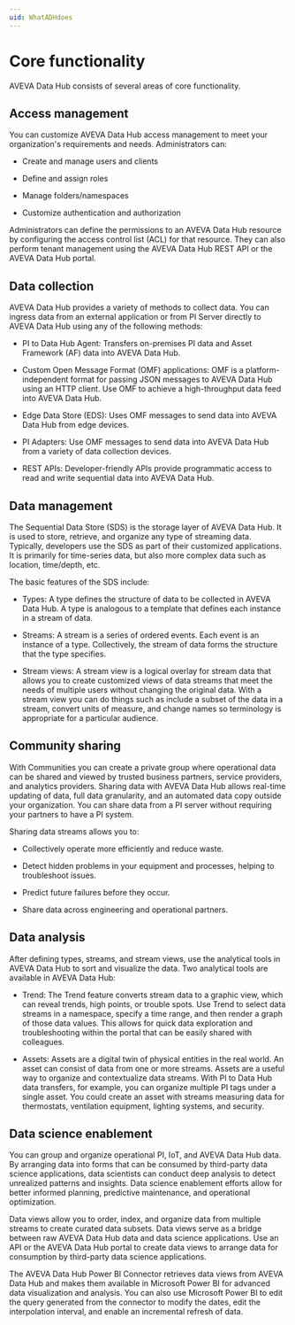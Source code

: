```yaml
---
uid: WhatADHdoes
---
```


# Core functionality

AVEVA Data Hub consists of several areas of core functionality.

## Access management

You can customize AVEVA Data Hub access management to meet your organization's requirements and needs. Administrators can:

- Create and manage users and clients

- Define and assign roles

- Manage folders/namespaces

- Customize authentication and authorization

Administrators can define the permissions to an AVEVA Data Hub resource by configuring the
access control list (ACL) for that resource. They can also perform tenant management using the AVEVA Data
Hub REST API or the AVEVA Data Hub portal.

## Data collection

AVEVA Data Hub provides a variety of methods to collect data. You can ingress data from an external application or from PI Server directly to AVEVA Data Hub using any of the following methods: 

- PI to Data Hub Agent: Transfers on-premises PI data and Asset Framework (AF) data into AVEVA Data Hub.

- Custom Open Message Format (OMF) applications: OMF is a platform-independent format for passing JSON messages to AVEVA Data Hub using an HTTP client. Use OMF to achieve a high-throughput data feed into AVEVA Data Hub. 

- Edge Data Store (EDS): Uses OMF messages to send data into AVEVA Data Hub from edge devices.

- PI Adapters: Use OMF messages to send data into AVEVA Data Hub from a variety of data collection devices. 

- REST APIs: Developer-friendly APIs provide programmatic access to read and write sequential data into AVEVA Data Hub.
 
## Data management 

The Sequential Data Store (SDS) is the storage layer of AVEVA Data Hub. It is used to store, retrieve, and organize any type of streaming data. Typically, developers use the SDS as part of their customized applications. It is primarily for time-series data, but also more complex data such as location, time/depth, etc.

The basic features of the SDS include: 

- Types: A type defines the structure of data to be collected in AVEVA Data Hub. A type is analogous to a template that defines each instance in a stream of data.

- Streams: A stream is a series of ordered events. Each event is an instance of a type. Collectively, the stream of data forms the structure that the type specifies.

- Stream views: A stream view is a logical overlay for stream data that allows you to create customized views of data streams that meet the needs of multiple users without changing the original data. With a stream view you can do things such as include a subset of the data in a stream, convert units of measure, and change names so terminology is appropriate for a particular audience.

## Community sharing

With Communities you can create a private group where operational data can be shared and viewed by trusted business partners, service providers, and analytics providers. Sharing data with AVEVA Data Hub allows real-time updating of data, full data granularity, and an automated data copy outside your organization. You can share data from a PI server without requiring your partners to have a PI system.

Sharing data streams allows you to:

- Collectively operate more efficiently and reduce waste.

- Detect hidden problems in your equipment and processes, helping to troubleshoot issues.

- Predict future failures before they occur.

- Share data across engineering and operational partners.

## Data analysis 

After defining types, streams, and stream views, use the analytical tools in AVEVA Data Hub to sort and visualize the data. Two analytical tools are available in AVEVA Data Hub: 

- Trend: The Trend feature converts stream data to a graphic view, which can reveal trends, high points, or trouble spots. Use Trend to select data streams in a namespace, specify a time range, and then render a graph of those data values. This allows for quick data exploration and troubleshooting within the portal that can be easily shared with colleagues.

- Assets: Assets are a digital twin of physical entities in the real world. An asset can consist of data from one or more streams. Assets are a useful way to organize and contextualize data streams. With PI to Data Hub data transfers, for example, you can organize multiple PI tags under a single asset. You could create an asset with streams measuring data for thermostats, ventilation equipment, lighting systems, and security.

## Data science enablement

You can group and organize operational PI, IoT, and AVEVA Data Hub data. By arranging data into forms that can be consumed by third-party data science applications, data scientists can conduct deep analysis to detect unrealized patterns and insights. Data science enablement efforts allow for better informed planning, predictive maintenance, and operational optimization. 

Data views allow you to order, index, and organize data from multiple streams to create curated data subsets. Data views serve as a bridge between raw AVEVA Data Hub data and data science applications. Use an API or the AVEVA Data Hub portal to create data views to arrange data for consumption by third-party data science applications.

The AVEVA Data Hub Power BI Connector retrieves data views from AVEVA Data Hub and makes them available in Microsoft Power BI for advanced data visualization and analysis. You can also use Microsoft Power BI to edit the query generated from the connector to modify the dates, edit the interpolation interval, and enable an incremental refresh of data.


